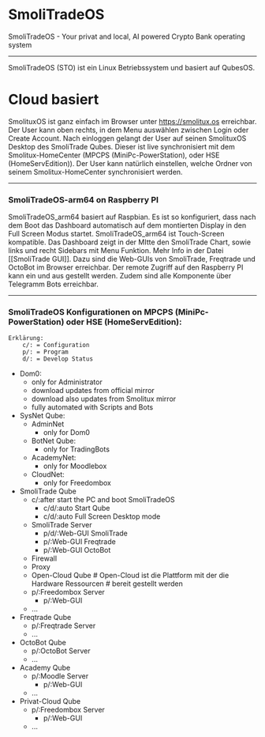 # SmoliTradeOS
SmoliTradeOS - Your privat and local, AI powered Crypto Bank operating system

___


SmoliTradeOS (STO) ist ein Linux Betriebssystem und basiert auf QubesOS.

# Cloud basiert

SmolituxOS ist ganz einfach im Browser unter https://smolitux.os erreichbar. 
Der User kann oben rechts, in dem Menu auswählen zwischen Login oder Create Account.
Nach einloggen gelangt der User auf seinen SmolituxOS Desktop des SmoliTrade Qubes. Dieser ist live synchronisiert mit dem Smolitux-HomeCenter (MPCPS (MiniPc-PowerStation), oder HSE (HomeServEdition)). Der User kann natürlich einstellen, welche Ordner von seinem Smolitux-HomeCenter synchronisiert werden.

___

### SmoliTradeOS-arm64 on Raspberry PI 

SmoliTradeOS_arm64 basiert auf Raspbian. 
Es ist so konfiguriert, dass nach dem Boot das Dashboard automatisch auf dem montierten Display in den Full Screen Modus startet.
SmoliTradeOS_arm64 ist Touch-Screen kompatible.
Das Dashboard zeigt in der MItte den SmoliTrade Chart, sowie links und recht Sidebars mit Menu Funktion. 
Mehr Info in der Datei [[SmoliTrade GUI]].
Dazu sind die Web-GUIs von SmoliTrade, Freqtrade und OctoBot im Browser erreichbar. Der remote Zugriff auf den Raspberry PI kann ein und aus gestellt werden.
Zudem sind alle Komponente über Telegramm Bots erreichbar.


___

### SmoliTradeOS Konfigurationen on MPCPS (MiniPc-PowerStation) oder  HSE (HomeServEdition):

```
Erklärung:
	c/: = Configuration
	p/: = Program
	d/: = Develop Status
```

- Dom0:
	- only for Administrator
	- download updates from official mirror
	- download also updates from Smolitux mirror
	- fully automated with Scripts and Bots 
- SysNet Qube:
	- AdminNet
		- only for Dom0
	- BotNet Qube:
		- only for TradingBots
	- AcademyNet:
		- only for Moodlebox
	- CloudNet:
		- only for Freedombox
- SmoliTrade Qube
	- c/:after start the PC and boot SmoliTradeOS
		- c/d/:auto Start Qube 
		- c/d/:auto Full Screen Desktop mode
	- SmoliTrade Server
		- p/d/:Web-GUI SmoliTrade 
		- p/:Web-GUI Freqtrade
		- p/:Web-GUI OctoBot
	- Firewall
	- Proxy
	- Open-Cloud Qube  # Open-Cloud ist die Plattform mit der die Hardware Ressourcen                                  # bereit gestellt werden
	- p/:Freedombox Server
		- p/:Web-GUI
	- ...
- Freqtrade Qube
	- p/:Freqtrade Server
	- ...
- OctoBot Qube
	- p/:OctoBot Server
	- ...
- Academy Qube
	- p/:Moodle Server
		- p/:Web-GUI
	- ...
- Privat-Cloud Qube
	- p/:Freedombox Server
		- p/:Web-GUI
	- ...

